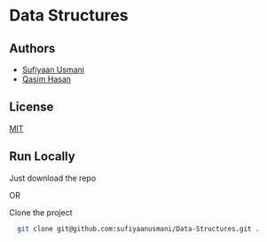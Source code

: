 
# Data Structures



## Authors

- [Sufiyaan Usmani](https://www.github.com/sufiyaanusmani)
- [Qasim Hasan](https://github.com/pkcoder420)
## License

[MIT](https://github.com/sufiyaanusmani/Data-Structures/blob/main/LICENSE.md)


## Run Locally

Just download the repo

OR

Clone the project

```bash
  git clone git@github.com:sufiyaanusmani/Data-Structures.git .
```

